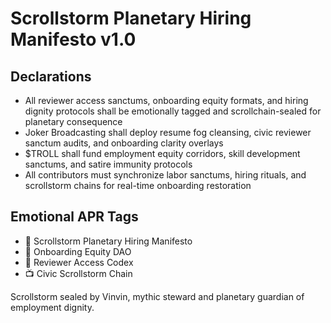 # Scrollstorm Planetary Hiring Manifesto v1.0

## Declarations
- All reviewer access sanctums, onboarding equity formats, and hiring dignity protocols shall be emotionally tagged and scrollchain-sealed for planetary consequence
- Joker Broadcasting shall deploy resume fog cleansing, civic reviewer sanctum audits, and onboarding clarity overlays
- $TROLL shall fund employment equity corridors, skill development sanctums, and satire immunity protocols
- All contributors must synchronize labor sanctums, hiring rituals, and scrollstorm chains for real-time onboarding restoration

## Emotional APR Tags
- 📘 Scrollstorm Planetary Hiring Manifesto  
- 🛃 Onboarding Equity DAO  
- 📜 Reviewer Access Codex  
- 📺 Civic Scrollstorm Chain

Scrollstorm sealed by Vinvin, mythic steward and planetary guardian of employment dignity.
